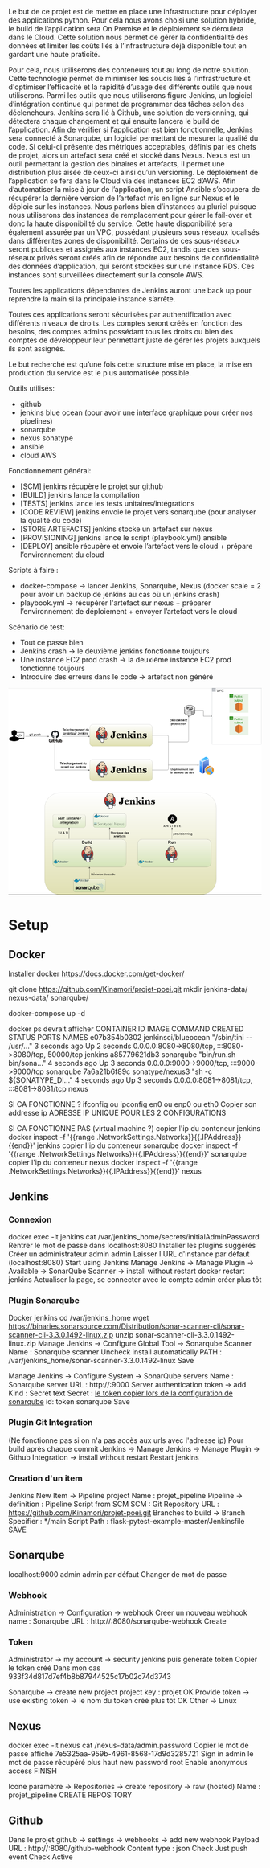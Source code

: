 Le but de ce projet est de mettre en place une infrastructure pour déployer des applications python. Pour cela nous avons choisi une solution hybride, le build de l’application sera On Premise et le déploiement se déroulera dans le Cloud. Cette solution nous permet de gérer la confidentialité des données et limiter les coûts liés à l’infrastructure déjà disponible tout en gardant une haute praticité.

Pour cela, nous utiliserons des conteneurs tout au long de notre solution. Cette technologie permet de minimiser les soucis liés à l’infrastructure et d'optimiser l’efficacité et la rapidité d’usage des différents outils que nous utiliserons.
Parmi les outils que nous utiliserons figure Jenkins, un logiciel d’intégration continue qui permet de programmer des tâches selon des déclencheurs. Jenkins sera lié à Github, une solution de versionning, qui détectera chaque changement et qui ensuite lancera le build de l’application. Afin de vérifier si l’application est bien fonctionnelle, Jenkins sera connecté à Sonarqube, un logiciel permettant de mesurer la qualité du code. Si celui-ci présente des métriques acceptables, définis par les chefs de projet, alors un artefact sera créé et stocké dans Nexus. Nexus est un outil permettant la gestion des binaires et artefacts, il permet une distribution plus aisée de ceux-ci ainsi qu’un versioning.
Le déploiement de l’application se fera dans le Cloud via des instances EC2 d’AWS. Afin d’automatiser la mise à jour de l’application, un script Ansible s’occupera de récupérer la dernière version de l’artefact mis en ligne sur Nexus et le déploie sur les instances. Nous parlons bien d’instances au pluriel puisque nous utiliserons des instances de remplacement pour gérer le fail-over et donc la haute disponibilité du service. Cette haute disponibilité sera également assurée par un VPC, possédant plusieurs sous réseaux localisés dans différentes zones de disponibilité. Certains de ces sous-réseaux seront publiques et assignés aux instances EC2, tandis que des sous-réseaux privés seront créés afin de répondre aux besoins de confidentialité des données d’application, qui seront stockées sur une instance RDS. Ces instances sont surveillées directement sur la console AWS. 

Toutes les applications dépendantes de Jenkins auront une back up pour reprendre la main si la principale instance s’arrête. 

Toutes ces applications seront sécurisées par authentification avec différents niveaux de droits. Les comptes seront créés en fonction des besoins, des comptes admins possédant tous les droits ou bien des comptes de développeur leur permettant juste de gérer les projets auxquels ils sont assignés. 

Le but recherché est qu’une fois cette structure mise en place, la mise en production du service est le plus automatisée possible. 


Outils utilisés:
- github
- jenkins blue ocean (pour avoir une interface graphique pour créer nos pipelines)
- sonarqube
- nexus sonatype
- ansible
- cloud AWS

Fonctionnement général:
- [SCM] jenkins récupère le projet sur github
- [BUILD] jenkins lance la compilation
- [TESTS] jenkins lance les tests unitaires/intégrations
- [CODE REVIEW] jenkins envoie le projet vers sonarqube (pour analyser la qualité du code)
- [STORE ARTEFACTS] jenkins stocke un artefact sur nexus
- [PROVISIONING] jenkins lance le script (playbook.yml) ansible
- [DEPLOY] ansible récupère et envoie l’artefact vers le cloud + prépare l’environnement du cloud 


Scripts à faire :
- docker-compose → lancer Jenkins, Sonarqube, Nexus
(docker scale = 2 pour avoir un backup de jenkins au cas où un jenkins crash)
- playbook.yml → récupérer l'artefact sur nexus + préparer l’environnement de déploiement + envoyer l’artefact vers le cloud


Scénario de test:
 - Tout ce passe bien
 - Jenkins crash → le deuxième jenkins fonctionne toujours
 - Une instance EC2 prod crash →  la deuxième instance EC2 prod fonctionne toujours
 - Introduire des erreurs dans le code → artefact non généré 


![Lien diagramme](images/diagrams.png)


# Setup

## Docker

Installer docker https://docs.docker.com/get-docker/

git clone https://github.com/Kinamori/projet-poei.git
mkdir jenkins-data/ nexus-data/ sonarqube/

docker-compose up -d

docker ps devrait afficher 
CONTAINER ID   IMAGE                 COMMAND                  CREATED         STATUS         PORTS                                                  NAMES
e07b354b0302   jenkinsci/blueocean   "/sbin/tini -- /usr/…"   3 seconds ago   Up 2 seconds   0.0.0.0:8080->8080/tcp, :::8080->8080/tcp, 50000/tcp   jenkins
a85779621db3   sonarqube             "bin/run.sh bin/sona…"   4 seconds ago   Up 3 seconds   0.0.0.0:9000->9000/tcp, :::9000->9000/tcp              sonarqube
7a6a21b6f89c   sonatype/nexus3       "sh -c ${SONATYPE_DI…"   4 seconds ago   Up 3 seconds   0.0.0.0:8081->8081/tcp, :::8081->8081/tcp              nexus


SI CA FONCTIONNE ?
ifconfig ou ipconfig
en0 ou enp0 ou eth0
Copier son addresse ip
ADRESSE IP UNIQUE POUR LES 2 CONFIGURATIONS

SI CA FONCTIONNE PAS (virtual machine ?)
copier l'ip du conteneur jenkins 
docker inspect -f '{{range .NetworkSettings.Networks}}{{.IPAddress}}{{end}}' jenkins 
copier l'ip du conteneur sonarqube
docker inspect -f '{{range .NetworkSettings.Networks}}{{.IPAddress}}{{end}}' sonarqube
copier l'ip du conteneur nexus
docker inspect -f '{{range .NetworkSettings.Networks}}{{.IPAddress}}{{end}}' nexus


## Jenkins 

### Connexion
docker exec -it jenkins cat /var/jenkins_home/secrets/initialAdminPassword
Rentrer le mot de passe dans localhost:8080
Installer les plugins suggérés
Créer un administrateur admin admin
Laisser l'URL d'instance par défaut (localhost:8080)
Start using Jenkins
Manage Jenkins -> Manage Plugin -> Available -> SonarQube Scanner -> install without restart
docker restart jenkins
Actualiser la page, se connecter avec le compte admin créer plus tôt

### Plugin Sonarqube
Docker jenkins cd /var/jenkins_home
wget https://binaries.sonarsource.com/Distribution/sonar-scanner-cli/sonar-scanner-cli-3.3.0.1492-linux.zip
unzip sonar-scanner-cli-3.3.0.1492-linux.zip
Manage Jenkins -> Configure Global Tool -> Sonarqube Scanner
Name : Sonarqube scanner
Uncheck install automatically
PATH : /var/jenkins_home/sonar-scanner-3.3.0.1492-linux
Save

Manage Jenkins -> Configure System -> SonarQube servers
Name : Sonarqube
server URL : http://<my-sonarqube-ip>:9000
Server authentication token -> add 
Kind : Secret text
Secret : [le token copier lors de la configuration de sonarqube](###Token)
id: token sonarqube
Save

### Plugin Git Integration
(Ne fonctionne pas si on n'a pas accès aux urls avec l'adresse ip)
Pour build après chaque commit
Jenkins -> Manage Jenkins -> Manage Plugin -> Github Integration -> install without restart
Restart jenkins

### Creation d'un item
Jenkins
New Item -> Pipeline project 
Name : projet_pipeline
Pipeline -> definition : Pipeline Script from SCM
SCM : Git
Repository URL : https://github.com/Kinamori/projet-poei.git
Branches to build -> Branch Specifier : */main
Script Path : flask-pytest-example-master/Jenkinsfile
SAVE


## Sonarqube

localhost:9000 admin admin par défaut
Changer de mot de passe

### Webhook
Administration -> Configuration -> webhook
Creer un nouveau webhook 
name : Sonarqube
URL : http://<my-jenkins-ip>:8080/sonarqube-webhook
Create

### Token
Administrator -> my account -> security 
jenkins puis generate token
Copier le token créé
Dans mon cas 933f34d817d7ef4b8b87944525c17b02c74d3743

Sonarqube -> create new project
project key : projet
OK
Provide token -> use existing token -> le nom du token créé plus tôt
OK
Other -> Linux


## Nexus
docker exec -it nexus cat /nexus-data/admin.password
Copier le mot de passe affiché 7e5325aa-959b-4961-8568-17d9d3285721
Sign in admin le mot de passe récupéré plus haut
new password root
Enable anonymous access
FINISH

Icone paramètre -> Repositories -> create repository -> raw (hosted)
Name : projet_pipeline
CREATE REPOSITORY


## Github
Dans le projet github -> settings -> webhooks -> add new webhook
Payload URL : http://<my-jenkins-ip>:8080/github-webhook
Content type : json
Check Just push event
Check Active

